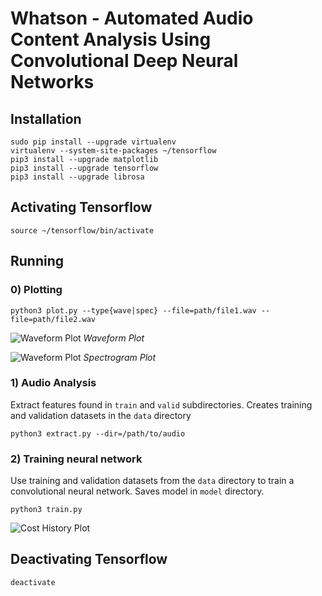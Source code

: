 # Whatson - Automated Audio Content Analysis Using Convolutional Deep Neural Networks

## Installation

```
sudo pip install --upgrade virtualenv
virtualenv --system-site-packages ~/tensorflow
pip3 install --upgrade matplotlib
pip3 install --upgrade tensorflow
pip3 install --upgrade librosa
```

## Activating Tensorflow

```
source ~/tensorflow/bin/activate
```

## Running
### 0) Plotting
```
python3 plot.py --type{wave|spec} --file=path/file1.wav --file=path/file2.wav
```
![Waveform Plot](https://github.com/betandr/whatson/blob/master/images/waveforms.png)
_Waveform Plot_

![Waveform Plot](https://github.com/betandr/whatson/blob/master/images/spectrograms.png)
_Spectrogram Plot_

### 1) Audio Analysis
Extract features found in `train` and `valid` subdirectories. Creates 
training and validation datasets in the `data` directory
```
python3 extract.py --dir=/path/to/audio
```

### 2) Training neural network
Use training and validation datasets from the `data` directory to train a 
convolutional neural network. Saves model in `model` directory.
```
python3 train.py
```

![Cost History Plot](https://github.com/betandr/watson/blob/master/images/cost_history.png)

## Deactivating Tensorflow

```
deactivate
```

